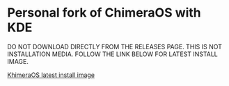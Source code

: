 # Personal fork of ChimeraOS with KDE

DO NOT DOWNLOAD DIRECTLY FROM THE RELEASES PAGE. THIS IS NOT INSTALLATION MEDIA. FOLLOW THE LINK BELOW FOR LATEST INSTALL IMAGE.

[KhimeraOS latest install image](https://github.com/elril0000/install-media/releases/latest)

